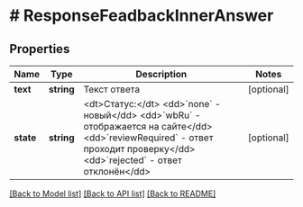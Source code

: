 # # ResponseFeadbackInnerAnswer

## Properties

Name | Type | Description | Notes
------------ | ------------- | ------------- | -------------
**text** | **string** | Текст ответа | [optional]
**state** | **string** | &lt;dt&gt;Статус:&lt;/dt&gt; &lt;dd&gt;&#x60;none&#x60; - новый&lt;/dd&gt; &lt;dd&gt;&#x60;wbRu&#x60; - отображается на сайте&lt;/dd&gt; &lt;dd&gt;&#x60;reviewRequired&#x60; - ответ проходит проверку&lt;/dd&gt; &lt;dd&gt;&#x60;rejected&#x60; - ответ отклонён&lt;/dd&gt; | [optional]

[[Back to Model list]](../../README.md#models) [[Back to API list]](../../README.md#endpoints) [[Back to README]](../../README.md)
